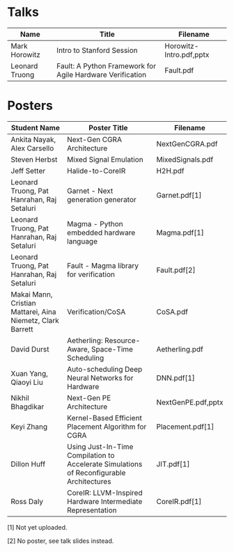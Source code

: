 # Talks
| Name | Title	| Filename |
| ------------ | ------------ | ------------ |
| Mark Horowitz  | Intro to Stanford Session | Horowitz-Intro.pdf,pptx |
| Leonard Truong | Fault: A Python Framework for Agile Hardware Verification | Fault.pdf |



# Posters
| Student Name | Poster Title	| Filename |
| ------------ | ------------ | ------------ |
| Ankita Nayak, Alex Carsello	| Next-Gen CGRA Architecture |  NextGenCGRA.pdf |
| Steven Herbst                 | Mixed Signal Emulation | MixedSignals.pdf |
| Jeff Setter	                | Halide-to-CoreIR |	 H2H.pdf |
| Leonard Truong, Pat Hanrahan, Raj Setaluri | Garnet - Next generation generator | Garnet.pdf[1] |
| Leonard Truong, Pat Hanrahan, Raj Setaluri | Magma - Python embedded hardware language | Magma.pdf[1] |
| Leonard Truong, Pat Hanrahan, Raj Setaluri| Fault - Magma library for verification |	 Fault.pdf[2] |
| Makai Mann, Cristian Mattarei, Aina Niemetz, Clark Barrett| Verification/CoSA | CoSA.pdf |
| David Durst                   | Aetherling: Resource-Aware, Space-Time Scheduling |	 Aetherling.pdf |
| Xuan Yang, Qiaoyi Liu         | Auto-scheduling Deep Neural Networks for Hardware | DNN.pdf[1] |
| Nikhil Bhagdikar              | Next-Gen PE Architecture | NextGenPE.pdf,pptx |
| Keyi Zhang                    | Kernel-Based Efficient Placement Algorithm for CGRA | Placement.pdf[1] |
| Dillon Huff	                | Using Just-In-Time Compilation to Accelerate Simulations of Reconfigurable Architectures | JIT.pdf[1] |
| Ross Daly	                | CoreIR: LLVM-Inspired Hardware Intermediate Representation | CoreIR.pdf[1] |

[1] Not yet uploaded.

[2] No poster, see talk slides instead.

